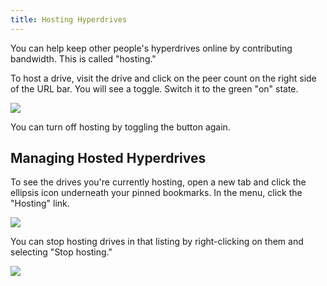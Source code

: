 ```yaml
---
title: Hosting Hyperdrives
---
```


You can help keep other people's hyperdrives online by contributing bandwidth. This is called "hosting."

To host a drive, visit the drive and click on the peer count on the right side of the URL bar. You will see a toggle. Switch it to the green "on" state.

![](/img/host-drive.png)

You can turn off hosting by toggling the button again.

## Managing Hosted Hyperdrives

To see the drives you're currently hosting, open a new tab and click the ellipsis icon underneath your pinned bookmarks. In the menu, click the "Hosting" link.

![](/img/hosting-nav.png)

You can stop hosting drives in that listing by right-clicking on them and selecting "Stop hosting."

![](/img/stop-hosting.png)
